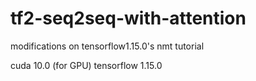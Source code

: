 # tf2-seq2seq-with-attention
modifications on tensorflow1.15.0's nmt tutorial

cuda 10.0 (for GPU)
tensorflow 1.15.0